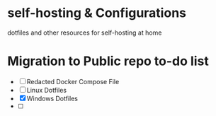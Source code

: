 # self-hosting & Configurations
dotfiles and other resources for self-hosting at home

# Migration to Public repo to-do list

- [ ] Redacted Docker Compose File
- [ ] Linux Dotfiles
- [X] Windows Dotfiles
- [ ] 
